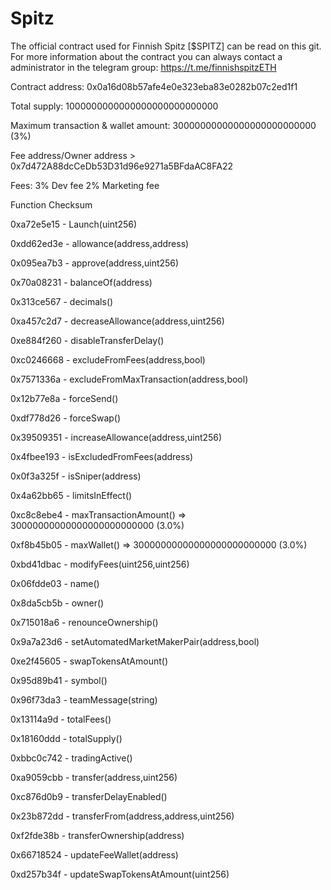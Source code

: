 # Spitz

The official contract used for Finnish Spitz [$SPITZ] can be read on this git.
For more information about the contract you can always contact a administrator in the telegram group: https://t.me/finnishspitzETH



Contract address: 0x0a16d08b57afe4e0e323eba83e0282b07c2ed1f1

Total supply: 1000000000000000000000000000

Maximum transaction & wallet amount: 30000000000000000000000000 (3%)

Fee address/Owner address > 0x7d472A88dcCeDb53D31d96e9271a5BFdaAC8FA22

Fees: 3% Dev fee 
      2% Marketing fee





Function Checksum

0xa72e5e15 - Launch(uint256)

0xdd62ed3e - allowance(address,address)

0x095ea7b3 - approve(address,uint256)

0x70a08231 - balanceOf(address)

0x313ce567 - decimals()

0xa457c2d7 - decreaseAllowance(address,uint256)

0xe884f260 - disableTransferDelay()

0xc0246668 - excludeFromFees(address,bool)

0x7571336a - excludeFromMaxTransaction(address,bool)

0x12b77e8a - forceSend()

0xdf778d26 - forceSwap()

0x39509351 - increaseAllowance(address,uint256)

0x4fbee193 - isExcludedFromFees(address)

0x0f3a325f - isSniper(address)

0x4a62bb65 - limitsInEffect()

0xc8c8ebe4 - maxTransactionAmount() => 30000000000000000000000000 (3.0%)

0xf8b45b05 - maxWallet() => 30000000000000000000000000 (3.0%)

0xbd41dbac - modifyFees(uint256,uint256)

0x06fdde03 - name()

0x8da5cb5b - owner()

0x715018a6 - renounceOwnership()

0x9a7a23d6 - setAutomatedMarketMakerPair(address,bool)

0xe2f45605 - swapTokensAtAmount()

0x95d89b41 - symbol()

0x96f73da3 - teamMessage(string)

0x13114a9d - totalFees()

0x18160ddd - totalSupply()

0xbbc0c742 - tradingActive()

0xa9059cbb - transfer(address,uint256)

0xc876d0b9 - transferDelayEnabled()

0x23b872dd - transferFrom(address,address,uint256)

0xf2fde38b - transferOwnership(address)

0x66718524 - updateFeeWallet(address)

0xd257b34f - updateSwapTokensAtAmount(uint256)

